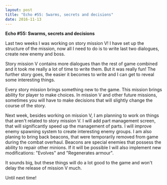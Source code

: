 ```yaml
---
layout: post
title: "Echo #55: Swarms, secrets and decisions"
date: 2016-11-13
---
```


**Echo #55: Swarms, secrets and decisions**

Last two weeks I was working on story mission V!
I have set up the structure of the mission, now all I need to do is to write last two dialogues, create new enemy and boss.

Story mission V contains more dialogues than the rest of game combined and it took me really a lot of time to write them.
But it was really fun!
The further story goes, the easier it becomes to write and I can get to reveal some interesting things.

Every story mission brings something new to the game.
This mission brings ability for player to make choices.
In mission V and other future missions, sometimes you will have to make decisions that will slightly change the course of the story.

Next week, besides working on mission V, I am planning to work on things that aren't related to story mission V.
I will add part management screen, that will significantly speed up the management of parts.
I will improve enemy spawning system to create interesting enemy groups.
I am also planing to bring back beacons, that were temporarily removed from game during the combat overhaul.
Beacons are special enemies that possess the ability to repair other minions.
If it will be possible I will also implement new modifications: "Evolves" and "Regenerates armour".

It sounds big, but these things will do a lot good to the game and won't delay the release of mission V much.

Until next time!
